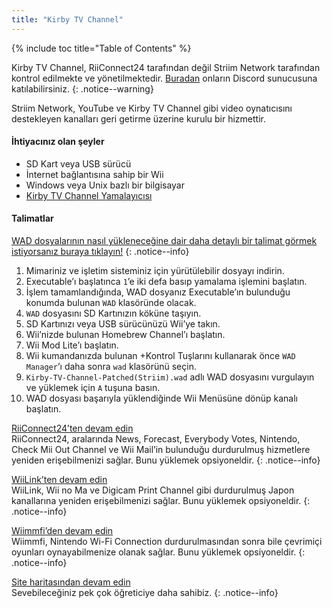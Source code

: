 ```yaml
---
title: "Kirby TV Channel"
---
```


{% include toc title="Table of Contents" %}

Kirby TV Channel, RiiConnect24 tarafından değil Striim Network tarafından kontrol edilmekte ve yönetilmektedir. [Buradan](https://discord.gg/seCnzxnE75) onların Discord sunucusuna katılabilirsiniz.
{: .notice--warning}

Striim Network, YouTube ve Kirby TV Channel gibi video oynatıcısını destekleyen kanalları geri getirme üzerine kurulu bir hizmettir.

#### İhtiyacınız olan şeyler

* SD Kart veya USB sürücü
* İnternet bağlantısına sahip bir Wii
* Windows veya Unix bazlı bir bilgisayar
* [Kirby TV Channel Yamalayıcısı](https://github.com/StriimNetwork/Kirby-TV-Channel-Patcher/releases)

#### Talimatlar

[WAD dosyalarının nasıl yükleneceğine dair daha detaylı bir talimat görmek istiyorsanız buraya tıklayın!](wiimodlite)
{: .notice--info}

1. Mimariniz ve işletim sisteminiz için yürütülebilir dosyayı indirin.
2. Executable’ı başlatınca `1`’e iki defa basıp yamalama işlemini başlatın.
3. İşlem tamamlandığında, WAD dosyanız Executable’ın bulunduğu konumda bulunan `WAD` klasöründe olacak.
4. `WAD` dosyasını SD Kartınızın köküne taşıyın.
5. SD Kartınızı veya USB sürücünüzü Wii’ye takın.
6. Wii’nizde bulunan Homebrew Channel’ı başlatın.
7. Wii Mod Lite’ı başlatın.
8. Wii kumandanızda bulunan +Kontrol Tuşlarını kullanarak önce `WAD Manager`’ı daha sonra `wad` klasörünü seçin.
9. `Kirby-TV-Channel-Patched(Striim).wad` adlı WAD dosyasını vurgulayın ve yüklemek için `A` tuşuna basın.
10. WAD dosyası başarıyla yüklendiğinde Wii Menüsüne dönüp kanalı başlatın.



[RiiConnect24’ten devam edin](riiconnect24)<br> RiiConnect24, aralarında News, Forecast, Everybody Votes, Nintendo, Check Mii Out Channel ve Wii Mail’in bulunduğu durdurulmuş hizmetlere yeniden erişebilmenizi sağlar. Bunu yüklemek opsiyoneldir.
{: .notice--info}

[WiiLink’ten devam edin](wiilink)<br> WiiLink, Wii no Ma ve Digicam Print Channel gibi durdurulmuş Japon kanallarına yeniden erişebilmenizi sağlar. Bunu yüklemek opsiyoneldir.
{: .notice--info}

[Wiimmfi’den devam edin](wiimmfi)<br> Wiimmfi, Nintendo Wi-Fi Connection durdurulmasından sonra bile çevrimiçi oyunları oynayabilmenize olanak sağlar. Bunu yüklemek opsiyoneldir.
{: .notice--info}

[Site haritasından devam edin](site-navigation)<br> Sevebileceğiniz pek çok öğreticiye daha sahibiz.
{: .notice--info}

